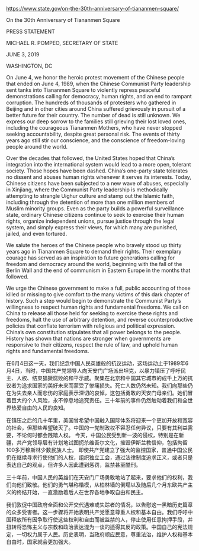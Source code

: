 https://www.state.gov/on-the-30th-anniversary-of-tiananmen-square/


On the 30th Anniversary of Tiananmen Square

PRESS STATEMENT

MICHAEL R. POMPEO, SECRETARY OF STATE
 
JUNE 3, 2019

WASHINGTON, DC


On June 4, we honor the heroic protest movement of the Chinese people that ended on June 4, 1989, when the Chinese Communist Party leadership sent tanks into Tiananmen Square to violently repress peaceful demonstrations calling for democracy, human rights, and an end to rampant corruption. The hundreds of thousands of protesters who gathered in Beijing and in other cities around China suffered grievously in pursuit of a better future for their country. The number of dead is still unknown. We express our deep sorrow to the families still grieving their lost loved ones, including the courageous Tiananmen Mothers, who have never stopped seeking accountability, despite great personal risk. The events of thirty years ago still stir our conscience, and the conscience of freedom-loving people around the world.

Over the decades that followed, the United States hoped that China’s integration into the international system would lead to a more open, tolerant society. Those hopes have been dashed. China’s one-party state tolerates no dissent and abuses human rights whenever it serves its interests. Today, Chinese citizens have been subjected to a new wave of abuses, especially in Xinjiang, where the Communist Party leadership is methodically attempting to strangle Uighur culture and stamp out the Islamic faith, including through the detention of more than one million members of Muslim minority groups. Even as the party builds a powerful surveillance state, ordinary Chinese citizens continue to seek to exercise their human rights, organize independent unions, pursue justice through the legal system, and simply express their views, for which many are punished, jailed, and even tortured.

We salute the heroes of the Chinese people who bravely stood up thirty years ago in Tiananmen Square to demand their rights. Their exemplary courage has served as an inspiration to future generations calling for freedom and democracy around the world, beginning with the fall of the Berlin Wall and the end of communism in Eastern Europe in the months that followed.

We urge the Chinese government to make a full, public accounting of those killed or missing to give comfort to the many victims of this dark chapter of history. Such a step would begin to demonstrate the Communist Party’s willingness to respect human rights and fundamental freedoms. We call on China to release all those held for seeking to exercise these rights and freedoms, halt the use of arbitrary detention, and reverse counterproductive policies that conflate terrorism with religious and political expression. China’s own constitution stipulates that all power belongs to the people. History has shown that nations are stronger when governments are responsive to their citizens, respect the rule of law, and uphold human rights and fundamental freedoms.


在6月4日这一天，我们纪念中国人民英雄般的抗议运动，这场运动止于1989年6月4日，当时，中国共产党领导人向天安门广场派出坦克，以暴力镇压了呼吁民主、人权、结束猖獗腐败的和平示威。聚集在北京和中国其它城市的成千上万的抗议者为追求国家的美好未来而蒙受了惨痛损失。死亡人数仍然未知。我们向那些仍在为失去亲人而悲伤的家庭表示深切的哀悼，这包括勇敢的天安门母亲们。她们冒着巨大的个人风险，永不停息地追究责任。三十年前的事件仍然触动着我们和全世界热爱自由的人民的良知。

在镇压之后的几十年里，美国曾希望中国融入国际体系将迎来一个更加开放和宽容的社会，但那些希望破灭了。中国的一党制政权不容忍任何异议，只要有其利益需要，不论何时都会践踏人权。 今天，中国公民受到新一波的侵权，特别是在新疆，共产党领导层有计划地试图扼杀维吾尔文化，摧毁伊斯兰教信仰，包括拘留100多万穆斯林少数民族人士。 即使共产党建立了强大的监控国家，普通中国公民仍在继续寻求行使他们的人权，组织独立工会，通过法律制度追求正义，或者只是表达自己的观点，但许多人因此遭到惩罚，监禁甚至酷刑。

三十年前，中国人民的英雄们在天安门广场勇敢地站了起来，要求他们的权利，我们向他们致敬。他们的勇气堪称楷模，从柏林墙的倒塌以及随后几个月东欧共产主义的终结开始，一直激励着后人在世界各地争取自由和民主。

我们敦促中国政府全面和公开交代遇难或失踪者的情况，以告慰这一黑暗历史篇章的众多受害者。这一步骤将开始表明共产党愿意尊重人权和基本自由。我们呼吁中国释放所有因争取行使这些权利和自由而被监禁的人，停止使用任意拘押手段，并扭转将恐怖主义与宗教和政治表达混为一谈的适得其反的政策。中国自己的宪法规定，一切权力属于人民。历史表明，当政府顺应民意，尊重法治，维护人权和基本自由时，国家就会更加强大。

